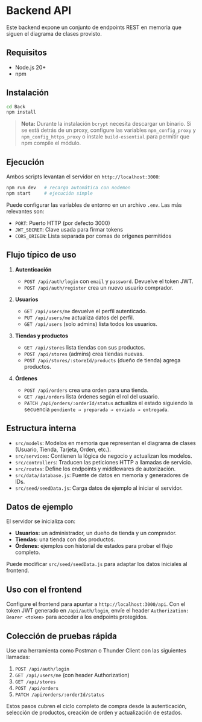 # Backend API

Este backend expone un conjunto de endpoints REST en memoria que siguen el diagrama de clases provisto.

## Requisitos

- Node.js 20+
- npm

## Instalación

```bash
cd Back
npm install
```

> **Nota:** Durante la instalación `bcrypt` necesita descargar un binario. Si se está detrás de un proxy, configure las variables `npm_config_proxy` y `npm_config_https_proxy` o instale `build-essential` para permitir que npm compile el módulo.

## Ejecución

Ambos scripts levantan el servidor en `http://localhost:3000`:

```bash
npm run dev   # recarga automática con nodemon
npm start     # ejecución simple
```

Puede configurar las variables de entorno en un archivo `.env`. Las más relevantes son:

- `PORT`: Puerto HTTP (por defecto 3000)
- `JWT_SECRET`: Clave usada para firmar tokens
- `CORS_ORIGIN`: Lista separada por comas de orígenes permitidos

## Flujo típico de uso

1. **Autenticación**
   - `POST /api/auth/login` con `email` y `password`. Devuelve el token JWT.
   - `POST /api/auth/register` crea un nuevo usuario comprador.

2. **Usuarios**
   - `GET /api/users/me` devuelve el perfil autenticado.
   - `PUT /api/users/me` actualiza datos del perfil.
   - `GET /api/users` (solo admins) lista todos los usuarios.

3. **Tiendas y productos**
   - `GET /api/stores` lista tiendas con sus productos.
   - `POST /api/stores` (admins) crea tiendas nuevas.
   - `POST /api/stores/:storeId/products` (dueño de tienda) agrega productos.

4. **Órdenes**
   - `POST /api/orders` crea una orden para una tienda.
   - `GET /api/orders` lista órdenes según el rol del usuario.
   - `PATCH /api/orders/:orderId/status` actualiza el estado siguiendo la secuencia `pendiente → preparada → enviada → entregada`.

## Estructura interna

- `src/models`: Modelos en memoria que representan el diagrama de clases (Usuario, Tienda, Tarjeta, Orden, etc.).
- `src/services`: Contienen la lógica de negocio y actualizan los modelos.
- `src/controllers`: Traducen las peticiones HTTP a llamadas de servicio.
- `src/routes`: Define los endpoints y middlewares de autorización.
- `src/data/database.js`: Fuente de datos en memoria y generadores de IDs.
- `src/seed/seedData.js`: Carga datos de ejemplo al iniciar el servidor.

## Datos de ejemplo

El servidor se inicializa con:

- **Usuarios:** un administrador, un dueño de tienda y un comprador.
- **Tiendas:** una tienda con dos productos.
- **Órdenes:** ejemplos con historial de estados para probar el flujo completo.

Puede modificar `src/seed/seedData.js` para adaptar los datos iniciales al frontend.

## Uso con el frontend

Configure el frontend para apuntar a `http://localhost:3000/api`. Con el token JWT generado en `/api/auth/login`, envíe el header `Authorization: Bearer <token>` para acceder a los endpoints protegidos.

## Colección de pruebas rápida

Use una herramienta como Postman o Thunder Client con las siguientes llamadas:

1. `POST /api/auth/login`
2. `GET /api/users/me` (con header Authorization)
3. `GET /api/stores`
4. `POST /api/orders`
5. `PATCH /api/orders/:orderId/status`

Estos pasos cubren el ciclo completo de compra desde la autenticación, selección de productos, creación de orden y actualización de estados.

